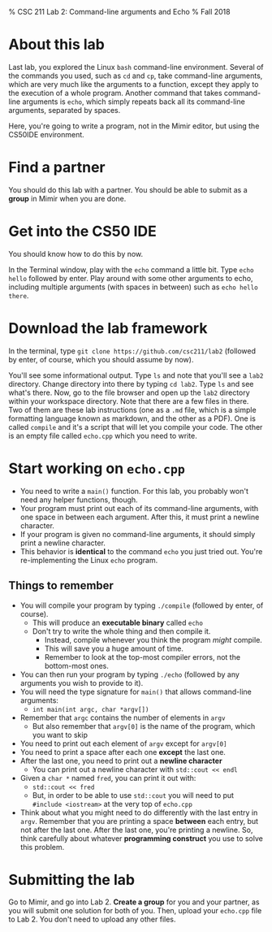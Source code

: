 % CSC 211 Lab 2: Command-line arguments and Echo
% Fall 2018

# About this lab

Last lab, you explored the Linux `bash` command-line environment. Several of the commands you used, such as `cd` and `cp`, take command-line arguments, which are very much like the arguments to a function, except they apply to the execution of a whole program. Another command that takes command-line arguments is `echo`, which simply repeats back all its command-line arguments, separated by spaces.

Here, you're going to write a program, not in the Mimir editor, but using the CS50IDE environment.

# Find a partner

You should do this lab with a partner. You should be able to submit as a **group** in Mimir when you are done.

# Get into the CS50 IDE

You should know how to do this by now.

In the Terminal window, play with the `echo` command a little bit. Type `echo hello` followed by enter. Play around with some other arguments to echo, including multiple arguments (with spaces in between) such as `echo hello there`.

# Download the lab framework

In the terminal, type `git clone https://github.com/csc211/lab2` (followed by enter, of course, which you should assume by now).

You'll see some informational output. Type `ls` and note that you'll see a `lab2` directory. Change directory into there by typing `cd lab2`. Type `ls` and see what's there. Now, go to the file browser and open up the `lab2` directory within your workspace directory. Note that there are a few files in there. Two of them are these lab instructions (one as a `.md` file, which is a simple formatting language known as markdown, and the other as a PDF). One is called `compile` and it's a script that will let you compile your code. The other is an empty file called `echo.cpp` which you need to write.

# Start working on `echo.cpp`

- You need to write a `main()` function. For this lab, you probably won't need any helper functions, though.
- Your program must print out each of its command-line arguments, with one space in between each argument. After this, it must print a newline character.
- If your program is given no command-line arguments, it should simply print a newline character.
- This behavior is **identical** to the command `echo` you just tried out. You're re-implementing the Linux `echo` program.

## Things to remember

- You will compile your program by typing `./compile` (followed by enter, of course).
	- This will produce an **executable binary** called `echo`
	- Don't try to write the whole thing and then compile it.
		- Instead, compile whenever you think the program *might* compile.
		- This will save you a huge amount of time.
		- Remember to look at the top-most compiler errors, not the bottom-most ones.
- You can then run your program by typing `./echo` (followed by any arguments you wish to provide to it).
- You will need the type signature for `main()` that allows command-line arguments:
	- `int main(int argc, char *argv[])`
- Remember that `argc` contains the number of elements in `argv`
	- But also remember that `argv[0]` is the name of the program, which you want to skip
- You need to print out each element of `argv` except for `argv[0]`
- You need to print a space after each one **except** the last one.
- After the last one, you need to print out a **newline character**
	- You can print out a newline character with `std::cout << endl`
- Given a `char *` named `fred`, you can print it out with:
	-  `std::cout << fred`
	- But, in order to be able to use `std::cout` you will need to put `#include <iostream>` at the very top of `echo.cpp`
- Think about what you might need to do differently with the last entry in `argv`. Remember that you are printing a space **between** each entry, but not after the last one. After the last one, you're printing a newline. So, think carefully about whatever **programming construct** you use to solve this problem.

# Submitting the lab

Go to Mimir, and go into Lab 2. **Create a group** for you and your partner, as you will submit one solution for both of you. Then, upload your `echo.cpp` file to Lab 2. You don't need to upload any other files.


